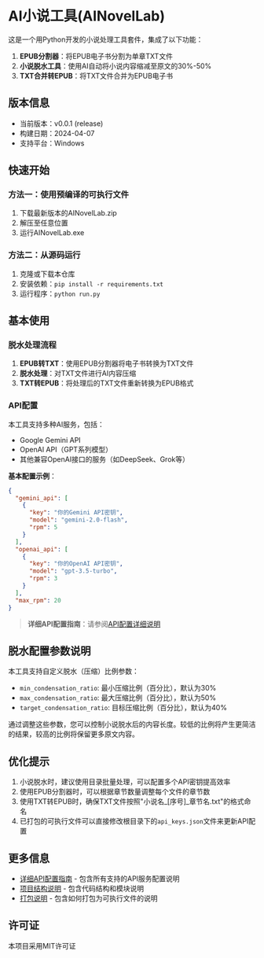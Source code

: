 # AI小说工具(AINovelLab)

这是一个用Python开发的小说处理工具套件，集成了以下功能：

1. **EPUB分割器**：将EPUB电子书分割为单章TXT文件
2. **小说脱水工具**：使用AI自动将小说内容缩减至原文的30%-50%
3. **TXT合并转EPUB**：将TXT文件合并为EPUB电子书

## 版本信息

- 当前版本：v0.0.1 (release)
- 构建日期：2024-04-07
- 支持平台：Windows

## 快速开始

### 方法一：使用预编译的可执行文件

1. 下载最新版本的AINovelLab.zip
2. 解压至任意位置
3. 运行AINovelLab.exe

### 方法二：从源码运行

1. 克隆或下载本仓库
2. 安装依赖：`pip install -r requirements.txt`
3. 运行程序：`python run.py`

## 基本使用

### 脱水处理流程

1. **EPUB转TXT**：使用EPUB分割器将电子书转换为TXT文件
2. **脱水处理**：对TXT文件进行AI内容压缩
3. **TXT转EPUB**：将处理后的TXT文件重新转换为EPUB格式

### API配置

本工具支持多种AI服务，包括：

- Google Gemini API
- OpenAI API（GPT系列模型）
- 其他兼容OpenAI接口的服务（如DeepSeek、Grok等）

**基本配置示例**：
```json
{
  "gemini_api": [
    {
      "key": "你的Gemini API密钥",
      "model": "gemini-2.0-flash",
      "rpm": 5
    }
  ],
  "openai_api": [
    {
      "key": "你的OpenAI API密钥",
      "model": "gpt-3.5-turbo",
      "rpm": 3
    }
  ],
  "max_rpm": 20
}
```

> **详细API配置指南**：请参阅[API配置详细说明](doc/API_CONFIG.md)

## 脱水配置参数说明

本工具支持自定义脱水（压缩）比例参数：

- `min_condensation_ratio`: 最小压缩比例（百分比），默认为30%
- `max_condensation_ratio`: 最大压缩比例（百分比），默认为50%
- `target_condensation_ratio`: 目标压缩比例（百分比），默认为40%

通过调整这些参数，您可以控制小说脱水后的内容长度。较低的比例将产生更简洁的结果，较高的比例将保留更多原文内容。

## 优化提示

1. 小说脱水时，建议使用目录批量处理，可以配置多个API密钥提高效率
2. 使用EPUB分割器时，可以根据章节数量调整每个文件的章节数
3. 使用TXT转EPUB时，确保TXT文件按照"小说名_[序号]_章节名.txt"的格式命名
4. 已打包的可执行文件可以直接修改根目录下的`api_keys.json`文件来更新API配置

## 更多信息

- [详细API配置指南](doc/API_CONFIG.md) - 包含所有支持的API服务配置说明
- [项目结构说明](doc/PROJECT_STRUCTURE.md) - 包含代码结构和模块说明
- [打包说明](doc/BUILD_GUIDE.md) - 包含如何打包为可执行文件的说明

## 许可证

本项目采用MIT许可证 